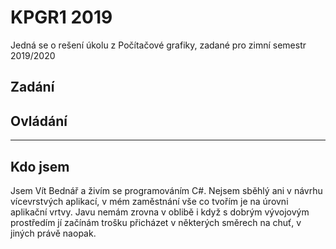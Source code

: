 # KPGR1 2019
Jedná se o rešení úkolu z Počítačové grafiky, zadané pro zimní semestr 2019/2020
## Zadání
## Ovládání

***

## Kdo jsem
Jsem Vít Bednář a živím se programováním C#. Nejsem sběhlý ani v návrhu vícevrstvých aplikací, v mém zaměstnání vše co tvořím je na úrovni aplikační vrtvy. Javu nemám zrovna v oblibě i když s dobrým vývojovým prostředím jí začínám trošku přicházet v některých směrech na chuť, v jiných právě naopak.
